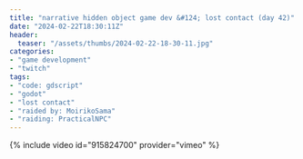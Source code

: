```yaml
---
title: "narrative hidden object game dev &#124; lost contact (day 42)"
date: "2024-02-22T18:30:11Z"
header:
  teaser: "/assets/thumbs/2024-02-22-18-30-11.jpg"
categories:
- "game development"
- "twitch"
tags:
- "code: gdscript"
- "godot"
- "lost contact"
- "raided by: MoirikoSama"
- "raiding: PracticalNPC"
---
```

{% include video id="915824700" provider="vimeo" %}
